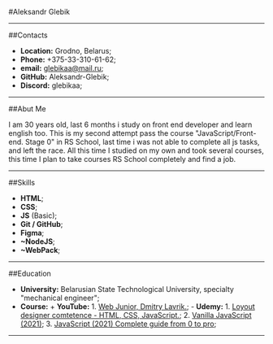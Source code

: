 #Aleksandr Glebik

***

##Contacts
- **Location:** Grodno, Belarus;
- **Phone:** +375-33-310-61-62;
- **email:** glebikaa@mail.ru;
- **GitHub:** Aleksandr-Glebik;
- **Discord:** glebikaa;

***

##Abut Me

I am 30 years old, last 6 months i study on front end developer and learn english too. This is my second attempt pass the course "JavaScript/Front-end. Stage 0" in RS School, last time i was not able to complete all js tasks, and left the race. All this time I studied on my own and took several courses, this time I plan to take courses RS School completely and find a job.

***
##Skills
- **HTML**;
- **CSS**;
- **JS** (Basic);
- **Git / GitHub**;
- **Figma**;
- **~NodeJS**;
- **~WebPack**;
***

##Education
- **University:** Belarusian State Technological University, specialty "mechanical engineer";
- **Course:**
        + **YouTube:**
        1. [Web Junior, Dmitry Lavrik.](https://www.youtube.com/watch?v=8i3iTVsdnrg&list=PLyeqauxei6jddpCRnLoQIpkRGxaip5pJ4);
        - **Udemy:**
        1. [Loyout designer comtetence - HTML, CSS, JavaScript.](https://www.mishanep.com/);
        2. [Vanilla JavaScript (2021)](https://www.udemy.com/course/jacascript-for-beginners/);
        3. [JavaScript (2021) Complete guide from 0 to pro](https://www.udemy.com/course/javascript-full-guide/);
***
